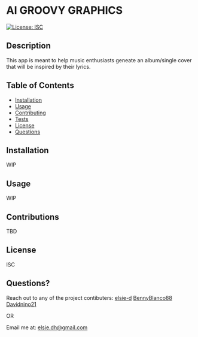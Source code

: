 # AI GROOVY GRAPHICS
[![License: ISC](https://img.shields.io/badge/License-ISC-blue.svg)](https://opensource.org/licenses/ISC)

    
## Description
This app is meant to help music enthusiasts geneate an album/single cover that will be inspired by their lyrics. 

            
## Table of Contents
            
- [Installation](#installation)
- [Usage](#usage)
- [Contributing](#contributions)
- [Tests](#tests)
- [License](#license)    
- [Questions](#questions)
            
## Installation
 WIP  
            
## Usage
 WIP
            
## Contributions
 TBD
## License
ISC
            
            
## Questions?
Reach out to any of the project contibuters: <a href="https://github.com/elsie-d" target="_blank">elsie-d</a>
<a href="https://github.com/BennyBlanco88" target="_blank">BennyBlanco88</a>
<a href="https://github.com/Davidnino21" target="_blank">Davidnino21</a>

            
OR
            
Email me at: <a href="mailto:elsie.dh@gmail.com" target="_blank">elsie.dh@gmail.com</a>